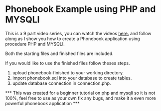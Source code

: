 # Phonebook Example using PHP and MYSQLI

This is a 9 part video series, you can watch the videos <a href="http://www.carlosbaston.com/videos/MYSQLI_&&_PHP_PHONEBOOK">here.</a> and follow along as I show you how to create a Phonebook application using procedure PHP and MYSQLI.

Both the starting files and finished files are included.

If you would like to use the finished files follow theses steps.

1. upload phonebook-finished to your working directory.
2. import phonebook.sql into your database to create tables.
3. update database connection in connection.php.


 *** This was created for a beginner tutorial on php and mysqli so it is not 100%, feel free to use as your own fix any bugs, and make it a even more powerful phonebook application ***
